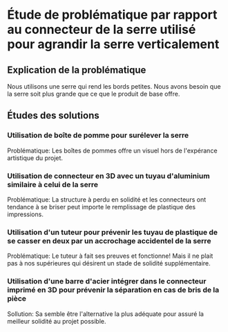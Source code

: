 #  Étude de problématique par rapport au connecteur de la serre utilisé pour agrandir la serre verticalement

## Explication de la problématique
Nous utilisons une serre qui rend les bords petites. Nous avons besoin que la serre soit plus grande que ce que le produit de base offre.


## Études des solutions
###  Utilisation de boîte de pomme pour surélever la serre
Problématique: Les boîtes de pommes offre un visuel hors de l'expérance artistique du projet.
###  Utilisation de connecteur en 3D avec un tuyau d'aluminium similaire à celui de la serre
Problématique: La structure à perdu en solidité et les connecteurs ont tendance à se briser peut importe le remplissage de plastique des impressions.
###  Utilisation d'un tuteur pour prévenir les tuyau de plastique de se casser en deux par un accrochage accidentel de la serre
Problématique: Le tuteur à fait ses preuves et fonctionne! Mais il ne plait pas à nos supérieures qui désirent un stade de solidité supplémentaire.
###  Utilisation d'une barre d'acier intégrer dans le connecteur imprimé en 3D pour prévenir la séparation en cas de bris de la pièce
Sollution: Sa semble être l'alternative la plus adéquate pour assuré la meilleur solidité au projet possible.
